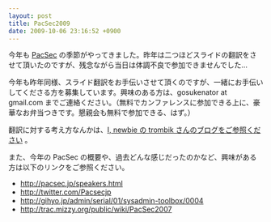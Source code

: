```yaml
---
layout: post
title: PacSec2009
date: 2009-10-06 23:16:52 +0900
---
```



今年も [PacSec](http://pacsec.jp/) の季節がやってきました。昨年は二つほどスライドの翻訳をさせて頂いたのですが、残念ながら当日は体調不良で参加できませんでした…

今年も昨年同様、スライド翻訳をお手伝いさせて頂くのですが、一緒にお手伝いしてくださる方を募集しています。興味のある方は、gosukenator at gmail.com までご連絡ください。（無料でカンファレンスに参加できる上に、豪華なお弁当つきです。懇親会も無料で参加できる、はず。）

翻訳に対する考え方なんかは、[I, newbie の trombik さんのブログをご参照ください](http://trombik.mine.nu/~cherry/w/index.php/2008/11/16/1471/pacsec-and-translation) 。

また、今年の PacSec の概要や、過去どんな感じだったのかなど、興味がある方は以下のリンクをご参照ください。

* http://pacsec.jp/speakers.html
* http://twitter.com/Pacsecjp
* http://gihyo.jp/admin/serial/01/sysadmin-toolbox/0004
* http://trac.mizzy.org/public/wiki/PacSec2007






